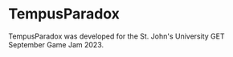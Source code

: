# TempusParadox
TempusParadox was developed for the St. John's University GET September Game Jam 2023.
